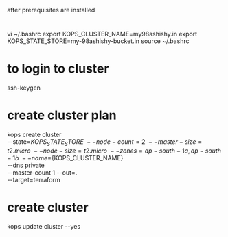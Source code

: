after prerequisites are installed
#
vi ~/.bashrc
export KOPS_CLUSTER_NAME=my98ashishy.in
export KOPS_STATE_STORE=my-98ashishy-bucket.in
source ~/.bashrc

# to login to cluster
ssh-keygen

# create cluster plan
kops create cluster \
--state=${KOPS_STATE_STORE} \
--node-count=2 \
--master-size=t2.micro \
--node-size=t2.micro \
--zones=ap-south-1a,ap-south-1b \
--name=${KOPS_CLUSTER_NAME} \
--dns private \
--master-count 1
--out=. \
--target=terraform

# create cluster
kops update cluster --yes
